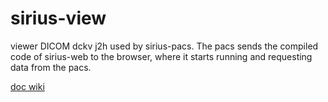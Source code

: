 # sirius-view

viewer DICOM dckv j2h used by sirius-pacs. The pacs sends the compiled code of sirius-web to the browser, where it starts running and requesting data from the pacs.

[doc wiki](https://github.com/opendicom/sirius-view/wiki)
